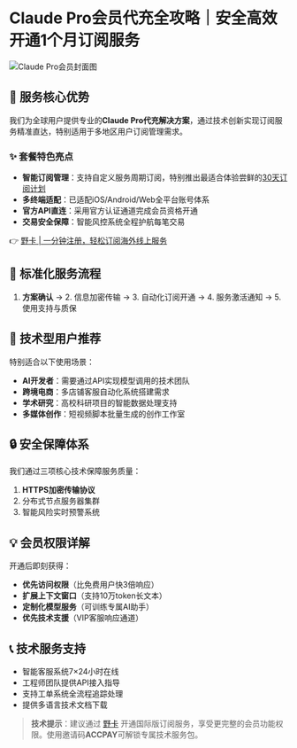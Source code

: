 # Claude Pro会员代充全攻略｜安全高效开通1个月订阅服务

![Claude Pro会员封面图](https://via.placeholder.com/800x400)

## 🚀 服务核心优势
我们为全球用户提供专业的**Claude Pro代充解决方案**，通过技术创新实现订阅服务精准直达，特别适用于多地区用户订阅管理需求。

### ✨ 套餐特色亮点
- **智能订阅管理**：支持自定义服务周期订阅，特别推出最适合体验尝鲜的[30天订阅计划](https://bbtdd.com/yeka)
- **多终端适配**：已适配iOS/Android/Web全平台账号体系
- **官方API直连**：采用官方认证通道完成会员资格开通
- **交易安全保障**：智能风控系统全程护航每笔交易

👉 [野卡 | 一分钟注册，轻松订阅海外线上服务](https://bbtdd.com/yeka)

## 🔄 标准化服务流程
1. **方案确认** → 2. 信息加密传输 → 3. 自动化订阅开通 → 4. 服务激活通知 → 5. 使用支持与质保

## 📌 技术型用户推荐
特别适合以下使用场景：
- **AI开发者**：需要通过API实现模型调用的技术团队
- **跨境电商**：多店铺客服自动化系统搭建需求
- **学术研究**：高校科研项目的智能数据处理支持
- **多媒体创作**：短视频脚本批量生成的创作工作室

## 🔒 安全保障体系
我们通过三项核心技术保障服务质量：
1. **HTTPS加密传输协议**
2. 分布式节点服务器集群
3. 智能风险实时预警系统

## 💡 会员权限详解
开通后即刻获得：
- **优先访问权限**（比免费用户快3倍响应）
- **扩展上下文窗口**（支持10万token长文本）
- **定制化模型服务**（可训练专属AI助手）
- **优先技术支援**（VIP客服响应通道）

## 📞 技术服务支持
- 智能客服系统7×24小时在线
- 工程师团队提供API接入指导
- 支持工单系统全流程追踪处理
- 提供多语言技术文档下载

> **技术提示**：建议通过 [野卡](https://bbtdd.com/yeka) 开通国际版订阅服务，享受更完整的会员功能权限。使用邀请码**ACCPAY**可解锁专属技术服务包。